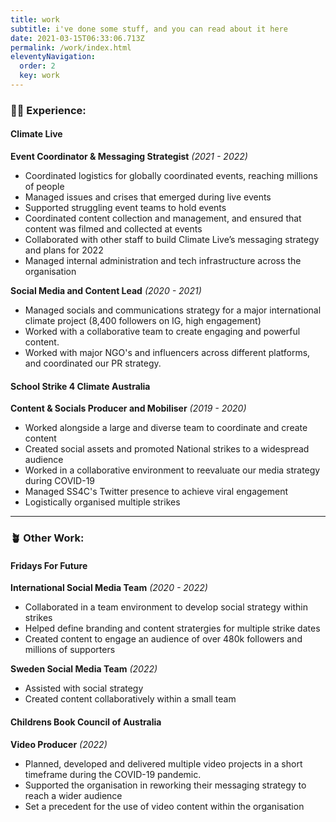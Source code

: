 ```yaml
---
title: work
subtitle: i've done some stuff, and you can read about it here
date: 2021-03-15T06:33:06.713Z
permalink: /work/index.html
eleventyNavigation:
  order: 2
  key: work
---
```

### 👩‍💻 Experience:

#### Climate Live

**Event Coordinator & Messaging Strategist** *(2021 - 2022)*

* Coordinated logistics for globally coordinated events, reaching millions of people
* Managed issues and crises that emerged during live events
* Supported struggling event teams to hold events
* Coordinated content collection and management, and ensured that content was filmed and collected at events
* Collaborated with other staff to build Climate Live’s messaging strategy and plans for 2022
* Managed internal administration and tech infrastructure across the organisation

**Social Media and Content Lead** *(2020 - 2021)*

* Managed socials and communications strategy for a major international climate project (8,400 followers on IG, high engagement)
* Worked with a collaborative team to create engaging and powerful content.
* Worked with major NGO's and influencers across different platforms, and coordinated our PR strategy.

#### School Strike 4 Climate Australia

**Content & Socials Producer and Mobiliser** *(2019 - 2020)*
* Worked alongside a large and diverse team to coordinate and create content
* Created social assets and promoted National strikes to a widespread audience
* Worked in a collaborative environment to reevaluate our media strategy during COVID-19
* Managed SS4C's Twitter presence to achieve viral engagement
* Logistically organised multiple strikes

- - -

### 🪴 Other Work:

#### Fridays For Future

**International Social Media Team** *(2020 - 2022)*

* Collaborated in a team environment to develop social strategy within strikes
* Helped define branding and content stratergies for multiple strike dates
* Created content to engage an audience of over 480k followers and millions of supporters

**Sweden Social Media Team** *(2022)*

* Assisted with social strategy
* Created content collaboratively within a small team

#### Childrens Book Council of Australia

**Video Producer** *(2022)*

* Planned, developed and delivered multiple video projects in a short timeframe during the COVID-19 pandemic.
* Supported the organisation in reworking their messaging strategy to reach a wider audience
* Set a precedent for the use of video content within the organisation
